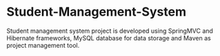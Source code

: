 # Student-Management-System
 Student management system project is developed using SpringMVC and Hibernate frameworks, MySQL database for data storage and Maven as project management tool.
